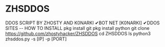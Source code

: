 # ZHSDDOS
DDOS SCRIPT BY ZHOSTY AND K0NARKI
✔BOT NET [K0NARKI]
✔DDOS SITES
-- HOW TO INSTALL
pkg install git
pkg install python
git clone https://github.com/zhostyhacker/ZHSDDOS
cd ZHSDDOS
ls
python3 zhsddos.py -s [IP] -p [PORT]
